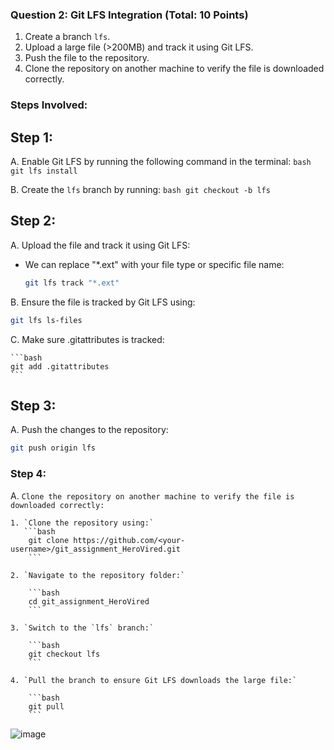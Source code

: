 ### Question 2: Git LFS Integration (Total: 10 Points)  
1. Create a branch `lfs`.  
2. Upload a large file (>200MB) and track it using Git LFS.  
3. Push the file to the repository.  
4. Clone the repository on another machine to verify the file is downloaded correctly.  

### Steps Involved:
## Step 1: 
A. Enable Git LFS by running the following command in the terminal:
    ```bash
    git lfs install
    ```
    
B. Create the `lfs` branch by running:
    ```bash
    git checkout -b lfs
    ```
## Step 2:
A. Upload the file and track it using Git LFS:
   - We can replace "*.ext" with your file type or specific file name:
     ```bash
     git lfs track "*.ext"  
     ```
    
B. Ensure the file is tracked by Git LFS using:

   ```bash
   git lfs ls-files
   ```
C. Make sure .gitattributes is tracked:

    ```bash
    git add .gitattributes
    ```
## Step 3:
A. Push the changes to the repository:
   ```bash
   git push origin lfs
   ```

### Step 4:
A. `Clone the repository on another machine to verify the file is downloaded correctly:`

    1. `Clone the repository using:`
       ```bash
        git clone https://github.com/<your-username>/git_assignment_HeroVired.git
        ```

    2. `Navigate to the repository folder:`
    
        ```bash
        cd git_assignment_HeroVired
        ```

    3. `Switch to the `lfs` branch:`
    
        ```bash
        git checkout lfs
        ```

    4. `Pull the branch to ensure Git LFS downloads the large file:`
    
        ```bash
        git pull
        ```

![image](https://github.com/user-attachments/assets/b0ca7bd0-bdfa-43d1-8bb9-7dc97e2ef322)

